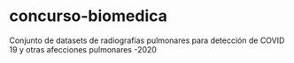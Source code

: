 # concurso-biomedica
Conjunto de datasets de radiografías pulmonares para detección de COVID 19 y otras afecciones pulmonares -2020
